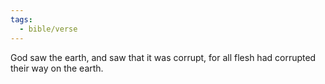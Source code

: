 ```yaml
---
tags:
  - bible/verse
---
```

God saw the earth, and saw that it was corrupt, for all flesh had corrupted their way on the earth.